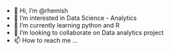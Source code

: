 - 👋 Hi, I’m @rhemish
- 👀 I’m interested in Data Science - Analytics
- 🌱 I’m currently learning python and R
- 💞️ I’m looking to collaborate on Data analytics project
- 📫 How to reach me ...

<!---
rhemish/rhemish is a ✨ special ✨ repository because its `README.md` (this file) appears on your GitHub profile.
You can click the Preview link to take a look at your changes.
--->
